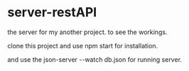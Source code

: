 # server-restAPI
the server for my another project. to see the workings. 



clone this project and use npm start for installation.

and use the json-server --watch db.json for running server.
